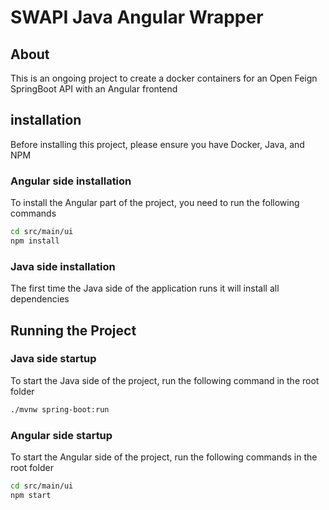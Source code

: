 # SWAPI Java Angular Wrapper

## About

This is an ongoing project to create a docker containers for an Open Feign SpringBoot API with an Angular frontend

## installation
Before installing this project, please ensure you have Docker, Java, and NPM

### Angular side installation

To install the Angular part of the project, you need to run the following commands

```bash
cd src/main/ui
npm install
```

### Java side installation

The first time the Java side of the application runs it will install all dependencies

## Running the Project

### Java side startup

To start the Java side of the project, run the following command in the root folder

```bash
./mvnw spring-boot:run
```

### Angular side startup

To start the Angular side of the project, run the following commands in the root folder

```bash
cd src/main/ui
npm start
```